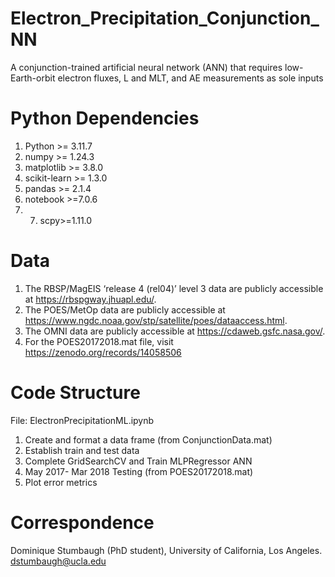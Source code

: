 # Electron_Precipitation_Conjunction_NN
A conjunction-trained artificial neural network (ANN) that requires low-Earth-orbit electron fluxes, L and MLT, and AE measurements as sole inputs

# Python Dependencies
1. Python >= 3.11.7
2. numpy >= 1.24.3
3. matplotlib >= 3.8.0
4. scikit-learn >= 1.3.0
5. pandas >= 2.1.4
6. notebook >=7.0.6
7. 7. scpy>=1.11.0

# Data
1. The RBSP/MagEIS ‘release 4 (rel04)’ level 3 data are publicly accessible at https://rbspgway.jhuapl.edu/.
2. The POES/MetOp data are publicly accessible at https://www.ngdc.noaa.gov/stp/satellite/poes/dataaccess.html.
3. The OMNI data are publicly accessible at https://cdaweb.gsfc.nasa.gov/.
4. For the POES20172018.mat file, visit https://zenodo.org/records/14058506

# Code Structure
File: ElectronPrecipitationML.ipynb

1. Create and format a data frame (from ConjunctionData.mat)
2. Establish train and test data
3. Complete GridSearchCV and Train MLPRegressor ANN
5. May 2017- Mar 2018 Testing (from POES20172018.mat)
6. Plot error metrics

# Correspondence
Dominique Stumbaugh (PhD student), University of California, Los Angeles. dstumbaugh@ucla.edu
